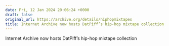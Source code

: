 ```yaml
---
date: Fri, 12 Jan 2024 20:06:24 +0000
draft: false
original_url: https://archive.org/details/hiphopmixtapes
title: Internet Archive now hosts DatPiff’s hip-hop mixtape collection
---
```


Internet Archive now hosts DatPiff’s hip-hop mixtape collection